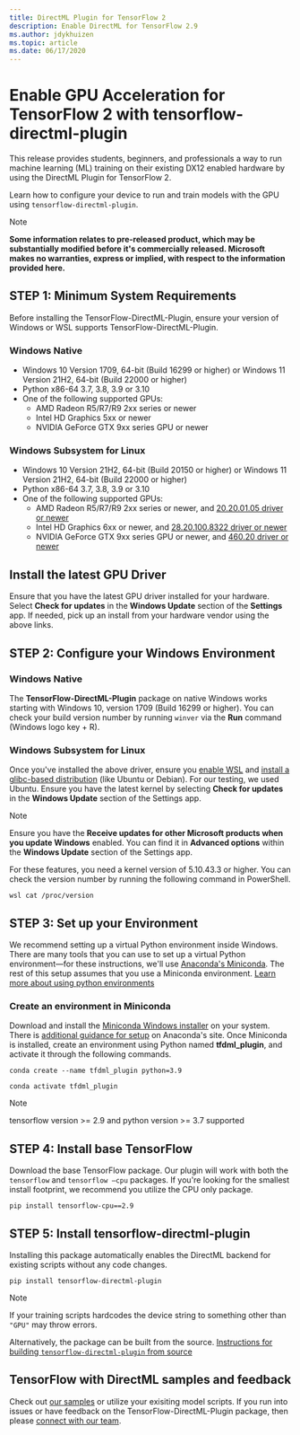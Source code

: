 ```yaml
---
title: DirectML Plugin for TensorFlow 2
description: Enable DirectML for TensorFlow 2.9
ms.author: jdykhuizen
ms.topic: article
ms.date: 06/17/2020
---
```


# Enable GPU Acceleration for TensorFlow 2 with tensorflow-directml-plugin

This release provides students, beginners, and professionals a way to run machine learning (ML) training on their existing DX12 enabled hardware by using the DirectML Plugin for TensorFlow 2. 

Learn how to configure your device to run and train models with the GPU using `tensorflow-directml-plugin`.

> [!NOTE]
> **Some information relates to pre-released product, which may be substantially modified before it's commercially released. Microsoft makes no warranties, express or implied, with respect to the information provided here.**

## STEP 1: Minimum System Requirements
Before installing the TensorFlow-DirectML-Plugin, ensure your version of Windows or WSL supports TensorFlow-DirectML-Plugin.

### Windows Native

* Windows 10 Version 1709, 64-bit (Build 16299 or higher) or Windows 11 Version 21H2, 64-bit (Build 22000 or higher)
* Python x86-64 3.7, 3.8, 3.9 or 3.10
* One of the following supported GPUs:
  * AMD Radeon R5/R7/R9 2xx series or newer
  * Intel HD Graphics 5xx or newer
  * NVIDIA GeForce GTX 9xx series GPU or newer

### Windows Subsystem for Linux

* Windows 10 Version 21H2, 64-bit (Build 20150 or higher) or Windows 11 Version 21H2, 64-bit (Build 22000 or higher)
* Python x86-64 3.7, 3.8, 3.9 or 3.10
* One of the following supported GPUs:
  * AMD Radeon R5/R7/R9 2xx series or newer, and [20.20.01.05 driver or newer](https://www.amd.com/en/support)
  * Intel HD Graphics 6xx or newer, and [28.20.100.8322 driver or newer](https://www.intel.com/content/www/us/en/download/19344/intel-graphics-windows-dch-drivers.html)
  * NVIDIA GeForce GTX 9xx series GPU or newer, and [460.20 driver or newer](https://www.nvidia.com/download/index.aspx)

## Install the latest GPU Driver
Ensure that you have the latest GPU driver installed for your hardware. Select **Check for updates** in the **Windows Update** section of the **Settings** app. If needed, pick up an install from your hardware vendor using the above links.


## STEP 2: Configure your Windows Environment

### Windows Native
The **TensorFlow-DirectML-Plugin** package on native Windows works starting with Windows 10, version 1709 (Build 16299 or higher). You can check your build version number by running `winver` via the **Run** command (Windows logo key + R).

### Windows Subsystem for Linux
Once you've installed the above driver, ensure you [enable WSL](/windows/wsl/install-win10) and [install a glibc-based distribution](/windows/wsl/install-win10#install-your-linux-distribution-of-choice) (like Ubuntu or Debian). For our testing, we used Ubuntu. Ensure you have the latest kernel by selecting **Check for updates** in the **Windows Update** section of the Settings app. 

> [!NOTE]
> Ensure you have the **Receive updates for other Microsoft products when you update Windows** enabled. You can find it in **Advanced options** within the **Windows Update** section of the Settings app. 

For these features, you need a kernel version of 5.10.43.3 or higher. You can check the version number by running the following command in PowerShell. 

```
wsl cat /proc/version
```

## STEP 3: Set up your Environment

We recommend setting up a virtual Python environment inside Windows. There are many tools that you can use to set up a virtual Python environment&mdash;for these instructions, we'll use [Anaconda's Miniconda](https://docs.conda.io/en/latest/miniconda.html). The rest of this setup assumes that you use a Miniconda environment. [Learn more about using python environments](https://towardsdatascience.com/virtual-environments-104c62d48c54)


### Create an environment in Miniconda

Download and install the [Miniconda Windows installer](https://docs.conda.io/en/latest/miniconda.html#windows-installers) on your system. There is [additional guidance for setup](https://conda.io/projects/conda/en/latest/user-guide/install/windows.html) on Anaconda's site. Once Miniconda is installed, create an environment using Python named **tfdml_plugin**, and activate it through the following commands.

```
conda create --name tfdml_plugin python=3.9 

conda activate tfdml_plugin 
```

> [!NOTE]
> tensorflow version >= 2.9 and python version >= 3.7 supported


## STEP 4: Install base TensorFlow
Download the base TensorFlow package. Our plugin will work with both the `tensorflow` and `tensorflow –cpu` packages. If you're looking for the smallest install footprint, we recommend you utilize the CPU only package.


```
pip install tensorflow-cpu==2.9
```


## STEP 5: Install tensorflow-directml-plugin
Installing this package automatically enables the DirectML backend for existing scripts without any code changes.

```
pip install tensorflow-directml-plugin
```
> [!NOTE]
> If your training scripts hardcodes the device string to something other than `"GPU"` may throw errors.


Alternatively, the package can be built from the source. [Instructions for building `tensorflow-directml-plugin` from source](https://github.com/microsoft/tensorflow-directml-plugin/blob/main/BUILD.md)




## TensorFlow with DirectML samples and feedback 
Check out [our samples](https://github.com/microsoft/DirectML/tree/master/TensorFlow) or utilize your exisiting model scripts. If you run into issues or have feedback on the TensorFlow-DirectML-Plugin package, then please [connect with our team](https://github.com/microsoft/tensorflow-directml-plugin/issues). 